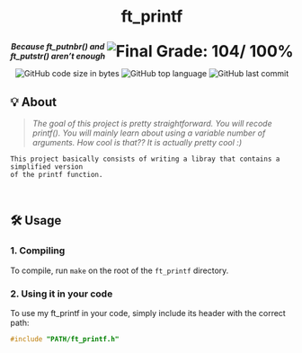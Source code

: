 <h1>
	<p align="center">ft_printf</p>
	<img align="right" alt="Final Grade: 104/ 100%" src="https://img.shields.io/badge/-%20104%20%2F%20100-success">
</h1>
<p align="center">
	<b><i>Because ft_putnbr() and ft_putstr() aren’t enough</b></i>
</p>
<p align="center">
	<img alt="GitHub code size in bytes" src="https://img.shields.io/github/languages/code-size/WudDoo/ft_printf">
	<img alt="GitHub top language" src="https://img.shields.io/github/languages/top/WudDoo/ft_printf">
	<img alt="GitHub last commit" src="https://img.shields.io/github/last-commit/WudDoo/ft_printf">
</p>

## 💡 About

> _The goal of this project is pretty straightforward. You will recode printf().
You will mainly learn about using a variable number of arguments. How cool is that??
It is actually pretty cool :)_

	This project basically consists of writing a libray that contains a simplified version
	of the printf function.
<br>

## 🛠️ Usage

<!-- ### Requirements

* -->

<!-- ### Instructions -->

### **1. Compiling**

To compile, run `make` on the root of the `ft_printf` directory.


### **2. Using it in your code**

To use my ft_printf in your code, simply include its header with the correct path:

```C
#include "PATH/ft_printf.h"
```
